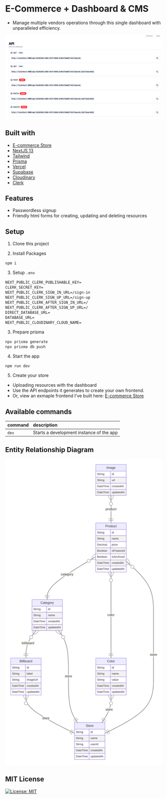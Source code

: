 # E-Commerce + Dashboard & CMS

- Manage multiple vendors operations through this single dashboard with unparalleled efficiency.

![API Routes](diagrams/api-example.png)

## Built with

- [E-commerce Store](https://github.com/steezplusplus/ecommerce-store)
- [NextJS 13](https://nextjs.org/)
- [Tailwind](https://tailwindcss.com/)
- [Prisma](https://www.prisma.io/)
- [Vercel](https://vercel.com/)
- [Supabase](https://supabase.com/)
- [Cloudinary](https://cloudinary.com/)
- [Clerk](https://clerk.com/)

## Features

- Passwordless signup
- Friendly html forms for creating, updating and deleting resources

## Setup

1. Clone this project

2. Install Packages

```shell
npm i
```

3. Setup `.env`

```shell
NEXT_PUBLIC_CLERK_PUBLISHABLE_KEY=
CLERK_SECRET_KEY=
NEXT_PUBLIC_CLERK_SIGN_IN_URL=/sign-in
NEXT_PUBLIC_CLERK_SIGN_UP_URL=/sign-up
NEXT_PUBLIC_CLERK_AFTER_SIGN_IN_URL=/
NEXT_PUBLIC_CLERK_AFTER_SIGN_UP_URL=/
DIRECT_DATABASE_URL=
DATABASE_URL=
NEXT_PUBLIC_CLOUDINARY_CLOUD_NAME=
```

3. Prepare prisma

```shell
npx prisma generate
npx prisma db push
```

4. Start the app

```shell
npm run dev
```

5. Create your store

- Uploading resources with the dashboard
- Use the API endpoints it generates to create your own frontend.
- Or, view an exmaple frontend I've built here: [E-commerce Store](https://github.com/steezplusplus/ecommerce-store)

## Available commands

| command | description                              |
| :------ | :--------------------------------------- |
| `dev`   | Starts a development instance of the app |

## Entity Relationship Diagram

![ER Diagram](diagrams/er-diagram.svg)

## MIT License

[![License: MIT](https://img.shields.io/badge/License-MIT-yellow.svg)](./LICENSE.md)
